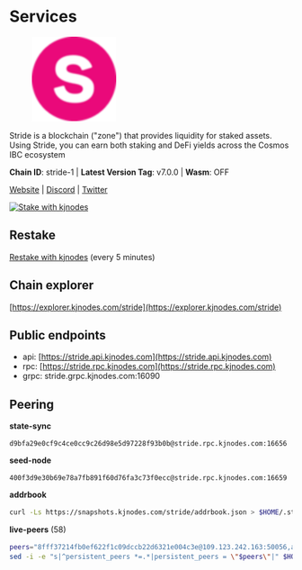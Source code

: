 # Services

<figure><img src="https://raw.githubusercontent.com/kj89/cosmos-images/main/logos/stride.png" width="150" alt=""><figcaption></figcaption></figure>

Stride is a blockchain ("zone") that provides liquidity for staked assets.  Using Stride, you can earn both staking and DeFi yields across the Cosmos IBC ecosystem

**Chain ID**: stride-1 | **Latest Version Tag**: v7.0.0 | **Wasm**: OFF

[Website](https://stride.zone) | [Discord](https://discord.gg/mzQZ8dAE7u) | [Twitter](https://twitter.com/stride_zone)

[![Stake with kjnodes](https://i.ibb.co/cr44Q8j/button-stake-with-kjnodes.png)](https://restake.app/stride/stridevaloper1j8gkhtllnp252l6g6zwzea30e7pvzqttr9768n)

## Restake

[Restake with kjnodes](https://restake.app/stride/stridevaloper1j8gkhtllnp252l6g6zwzea30e7pvzqttr9768n) (every 5 minutes)
## Chain explorer
[https://explorer.kjnodes.com/stride](https://explorer.kjnodes.com/stride)

## Public endpoints

* api: [https://stride.api.kjnodes.com](https://stride.api.kjnodes.com)
* rpc: [https://stride.rpc.kjnodes.com](https://stride.rpc.kjnodes.com)
* grpc: stride.grpc.kjnodes.com:16090

## Peering

**state-sync**

```text
d9bfa29e0cf9c4ce0cc9c26d98e5d97228f93b0b@stride.rpc.kjnodes.com:16656
```

**seed-node**

```text
400f3d9e30b69e78a7fb891f60d76fa3c73f0ecc@stride.rpc.kjnodes.com:16659
```

**addrbook**
```bash
curl -Ls https://snapshots.kjnodes.com/stride/addrbook.json > $HOME/.stride/config/addrbook.json
```

**live-peers** (58)
```bash
peers="8fff37214fb0ef622f1c09dccb22d6321e004c3e@109.123.242.163:50056,a7d96dc929824613315dcc1c90fee119f28cc51f@164.152.160.155:26656,fb24bc1de8c563e822897fba89bf150c602f3123@198.244.178.213:26656,471518432477e31ea348af246c0b54095d41352c@78.47.210.211:26656,df43d9a9490495aa528431077b526eabeec46b52@95.217.197.100:26653,ea6a7b2f366bc343f0670f1673fd86001dd08eb0@65.108.122.246:26636,9ee75491e354965d8bfd8434aa093f8613bc1dce@65.108.238.103:12256,ade7d4d0009c7725ee991b8c40a7f646f76bf1e3@149.102.140.108:26656,e726816f42831689eab9378d5d577f1d06d25716@176.9.188.21:26656,3505b1ece40f94cab8f80cfe31f5106c028ccd05@185.193.17.40:12256,a757fc9ea95a7f643d392ec9fdaa31cbf06e76d9@195.3.221.21:12256,1483ddbd1ba369c01d5496877314ed1b09bd9cc3@65.21.189.221:12256,87a7a8cc67967d0ede5d68a1477c44a40a8705f7@108.165.178.242:26653,3a75e5c30eb6b7f56fe3dbcc968abc44db569389@65.108.202.143:26656,d77e7918b9f9e21ee60a8e03075ca3e5f7353912@162.55.4.253:26656,5093547fdf0430143ac66b4ee55d80e6542a6c10@217.174.247.163:26656,6831d67983cf5ebcb44da01737ccd6ccbd15c08e@193.70.47.90:12256,51bc6a9a3afa6db0836cef42d9e98ed66a1ce389@34.173.31.167:26656,1ec2a654e00e22279ee50f13f074f2bce7218681@15.235.114.194:10156,20f56a68a04eedc764b7e1b87b7032a50b9d4fe9@51.81.155.97:10456,bf9168fbcc7250c7c5b9d8080cd4eeee6e399913@95.214.53.214:26886,e1b058e5cfa2b836ddaa496b10911da62dcf182e@138.201.8.248:26656,44e797771bff124693e63a8ec331d42873cf2ae2@95.217.202.49:35656,3fef899adcdeded56f6c69fe55c5da1624303367@163.172.101.208:4656,05eec003db41d7ff47a317ef59f83e31bdca23c3@78.107.234.44:26656,89757803f40da51678451735445ad40d5b15e059@169.155.168.67:26656,04b797b5a56fb939a97a3c7d9c3230d09b85e8d7@93.189.30.118:26656,a3f95b0b15c31a68a7535f6068c4e14b95e90dcf@65.109.92.240:21016,615ebc348998f7f050763dd0a9201e8f61e8fc07@35.210.78.199:26656,cc35475fe1f7c345af0ea8a692f3b4b41c8f12a2@116.202.36.240:10156,463b1dc6903455575079572fb23407be586f2a4b@185.16.39.37:26656,a69704ad35dea3df36a169a823203bb1fec26f83@65.109.82.106:16656,f8e2f80a8c58e6f53cc4940f5f1eac55c9067480@35.213.184.121:26656,748d1362c37b6267393b9fbf5fbe1191e75e2539@65.109.52.178:26656,5383a21cf2d5e513aea2c3e430133f31aa2e5d00@138.201.32.103:26656,df3f533e6b9776c11f08da804edcb810cbdd2080@65.108.234.23:12256,57bbce96dd84c0809f2ff1c9add9c972773544e4@50.19.73.241:26656,022fd83f945fe03f9155fced534c90b5ce8db979@65.109.23.238:36656,d2247f7b919f0781c90ee61958d7044665a22d38@169.155.44.213:26656,d041196a1a36091605448fc65181408ccc1d5da1@65.109.122.105:61156,df1d522512419a563615ed3708abf928f0fc5080@137.184.134.126:26656,a7b4cf6f65138ba61518c2c45402da32dc8e28b7@88.99.164.158:21016,018d66466cfd907d5cc166ba3d5df8958c96e80a@149.56.36.205:26656,c9027c0429bca7dc7a441d7764d404d50694c225@66.206.17.178:26665,d056dcd5ac8dddb23e2962a5ade6ee51f9bfd785@162.19.89.8:10456,8ade90b45b991088c92e8583e8bc93589d6cd81e@84.244.95.247:26656,a83cd29f4f9a4711346184966f9fb6c80bb658d2@65.108.103.184:21656,d36ac7580cc8907a00b0add8c3b047caea6df4ed@107.155.67.202:26636,cd680cc992983e5c8244b5529034a2e362e7a6d3@93.159.134.157:26656,950da031d9536b9fbd0e9f0c70d65740d11d0111@192.118.76.199:26626,d9bfa29e0cf9c4ce0cc9c26d98e5d97228f93b0b@65.109.88.38:16656,21d4ec75a9c0735dfcbb4f3415b58c836dc2fe01@84.203.117.234:26656,5bd8eb22efb618eb78d0f394dc7b56ad936a1560@86.48.0.190:11656,0198f6d3ebe7bed4d176558a2ce8d341531f3e7b@74.80.183.130:26653,d95477fd745d8a5e4b3d9052149d28a5dc447a88@35.206.158.54:26656,18704d8ffb35d412adb3fb8eea62c894cf175e75@86.48.26.130:26656,ebc272824924ea1a27ea3183dd0b9ba713494f83@185.16.39.158:26886,233e06cfa51d53e186afe032e848f5c9f5cd4a01@83.171.248.3:26656"
sed -i -e "s|^persistent_peers *=.*|persistent_peers = \"$peers\"|" $HOME/.stride/config/config.toml
```
